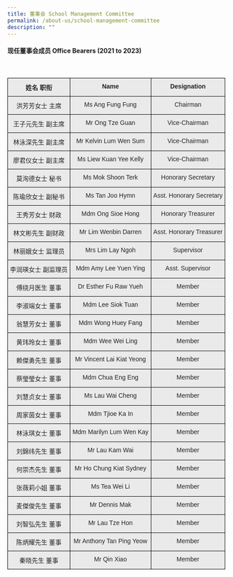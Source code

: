 ```yaml
---
title: 董事会 School Management Committee
permalink: /about-us/school-management-committee
description: ""
---
```

#### 现任董事会成员 Office Bearers (2021 to 2023)

<br>

<style type="text/css">
.tg  {border-collapse:collapse;border-spacing:0;}
.tg td{border-color:black;border-style:solid;border-width:1px;font-family:Arial, sans-serif;font-size:14px;
  overflow:hidden;padding:10px 5px;word-break:normal;}
.tg th{border-color:black;border-style:solid;border-width:1px;font-family:Arial, sans-serif;font-size:14px;
  font-weight:normal;overflow:hidden;padding:10px 5px;word-break:normal;}
.tg .tg-n4qt{background-color:#EAEAEA;color:#222;font-weight:bold;text-align:center;vertical-align:top}
.tg .tg-ii8k{background-color:#EAEAEA;color:#222;text-align:center;vertical-align:top}
</style>
<table class="tg">
<tbody>
  <tr>
    <td class="tg-n4qt">姓名  职衔</td>
    <td class="tg-n4qt">Name</td>
    <td class="tg-n4qt">Designation</td>
  </tr>
  <tr>
    <td class="tg-ii8k">洪芳芳女士  主席</td>
    <td class="tg-ii8k">Ms Ang Fung Fung</td>
    <td class="tg-ii8k">Chairman</td>
  </tr>
  <tr>
    <td class="tg-ii8k">王子元先生  副主席</td>
    <td class="tg-ii8k">Mr Ong Tze Guan</td>
    <td class="tg-ii8k">Vice-Chairman</td>
  </tr>
  <tr>
    <td class="tg-ii8k">林泳深先生  副主席</td>
    <td class="tg-ii8k">Mr Kelvin Lum Wen Sum</td>
    <td class="tg-ii8k">Vice-Chairman</td>
  </tr>
  <tr>
    <td class="tg-ii8k">廖君仪女士  副主席</td>
    <td class="tg-ii8k">Ms Liew Kuan Yee Kelly</td>
    <td class="tg-ii8k">Vice-Chairman</td>
  </tr>
  <tr>
    <td class="tg-ii8k">莫洵德女士  秘书</td>
    <td class="tg-ii8k">Ms Mok Shoon Terk</td>
    <td class="tg-ii8k">Honorary Secretary</td>
  </tr>
  <tr>
    <td class="tg-ii8k">陈瑜欣女士  副秘书</td>
    <td class="tg-ii8k">Ms Tan Joo Hymn</td>
    <td class="tg-ii8k">Asst. Honorary Secretary</td>
  </tr>
  <tr>
    <td class="tg-ii8k">王秀芳女士  财政</td>
    <td class="tg-ii8k">Mdm Ong Sioe Hong</td>
    <td class="tg-ii8k">Honorary Treasurer</td>
  </tr>
  <tr>
    <td class="tg-ii8k">林文彬先生  副财政</td>
    <td class="tg-ii8k">Mr Lim Wenbin Darren</td>
    <td class="tg-ii8k">Asst. Honorary Treasurer</td>
  </tr>
  <tr>
    <td class="tg-ii8k">林丽娥女士  监理员</td>
    <td class="tg-ii8k">Mrs Lim Lay Ngoh</td>
    <td class="tg-ii8k">Supervisor</td>
  </tr>
  <tr>
    <td class="tg-ii8k">李润瑛女士  副监理员</td>
    <td class="tg-ii8k">Mdm Amy Lee Yuen Ying</td>
    <td class="tg-ii8k">Asst. Supervisor</td>
  </tr>
  <tr>
    <td class="tg-ii8k">傅绕月医生  董事</td>
    <td class="tg-ii8k">Dr Esther Fu Raw Yueh</td>
    <td class="tg-ii8k">Member</td>
  </tr>
  <tr>
    <td class="tg-ii8k">李淑端女士  董事</td>
    <td class="tg-ii8k">Mdm Lee Siok Tuan</td>
    <td class="tg-ii8k">Member</td>
  </tr>
  <tr>
    <td class="tg-ii8k">翁慧芳女士  董事</td>
    <td class="tg-ii8k">Mdm Wong Huey Fang </td>
    <td class="tg-ii8k">Member</td>
  </tr>
  <tr>
    <td class="tg-ii8k">黄玮玲女士  董事</td>
    <td class="tg-ii8k">Mdm Wee Wei Ling</td>
    <td class="tg-ii8k">Member</td>
  </tr>
  <tr>
    <td class="tg-ii8k">赖傑勇先生  董事</td>
    <td class="tg-ii8k">Mr Vincent Lai Kiat Yeong</td>
    <td class="tg-ii8k">Member</td>
  </tr>
  <tr>
    <td class="tg-ii8k">蔡瑩瑩女士  董事</td>
    <td class="tg-ii8k">Mdm Chua Eng Eng</td>
    <td class="tg-ii8k">Member</td>
  </tr>
  <tr>
    <td class="tg-ii8k">刘慧贞女士  董事</td>
    <td class="tg-ii8k">Ms Lau Wai Cheng</td>
    <td class="tg-ii8k">Member</td>
  </tr>
  <tr>
    <td class="tg-ii8k">周家茵女士  董事</td>
    <td class="tg-ii8k">Mdm Tjioe Ka In</td>
    <td class="tg-ii8k">Member</td>
  </tr>
  <tr>
    <td class="tg-ii8k">林泳琪女士  董事</td>
    <td class="tg-ii8k">Mdm Marilyn Lum Wen Kay</td>
    <td class="tg-ii8k">Member</td>
  </tr>
  <tr>
    <td class="tg-ii8k">刘錦纬先生  董事</td>
    <td class="tg-ii8k">Mr Lau Kam Wai</td>
    <td class="tg-ii8k">Member</td>
  </tr>
  <tr>
    <td class="tg-ii8k">何崇杰先生  董事</td>
    <td class="tg-ii8k">Mr Ho Chung Kiat Sydney</td>
    <td class="tg-ii8k">Member</td>
  </tr>
  <tr>
    <td class="tg-ii8k">张薇莉小姐  董事</td>
    <td class="tg-ii8k">Ms Tea Wei Li</td>
    <td class="tg-ii8k">Member</td>
  </tr>
  <tr>
    <td class="tg-ii8k">麦傑俊先生  董事</td>
    <td class="tg-ii8k">Mr Dennis Mak</td>
    <td class="tg-ii8k">Member</td>
  </tr>
  <tr>
    <td class="tg-ii8k">刘智弘先生  董事</td>
    <td class="tg-ii8k">Mr Lau Tze Hon</td>
    <td class="tg-ii8k">Member</td>
  </tr>
  <tr>
    <td class="tg-ii8k">陈炳耀先生  董事</td>
    <td class="tg-ii8k">Mr Anthony Tan Ping Yeow</td>
    <td class="tg-ii8k">Member</td>
  </tr>
  <tr>
    <td class="tg-ii8k">秦晓先生  董事</td>
    <td class="tg-ii8k">Mr Qin Xiao</td>
    <td class="tg-ii8k">Member</td>
  </tr>
</tbody>
</table>